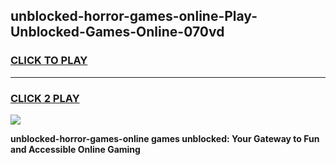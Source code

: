 
## unblocked-horror-games-online-Play-Unblocked-Games-Online-070vd
<h3>
<a href="https://premium76.site?title=unblocked-horror-games-online&ref=24A">CLICK TO PLAY</a></h3>
<hr>

<h3>
<a href="https://premium76.site?title=unblocked-horror-games-online&ref=24A">CLICK 2 PLAY</a>
  
</h3>

<a href="https://premium76.site?title=unblocked-horror-games-online&ref=24A"><img src="https://clearcache.store/games.png"></a>


**unblocked-horror-games-online games unblocked: Your Gateway to Fun and Accessible Online Gaming**
